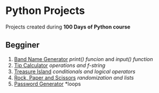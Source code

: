 # Python Projects

Projects created during **100 Days of Python course**

## Begginer

1. [Band Name Generator](https://github.com/nayara-silva/python_projects/blob/main/1.band_name_generator.py)
*print() funcion* and *input() function*
2. [Tip Calculator](https://github.com/nayara-silva/python_projects/blob/main/2.tip_calculator.py)
*operations and f-string*
3. [Treasure Island](https://github.com/nayara-silva/python_projects/blob/main/3.treasure_island.py)
*conditionals and logical operators*
4. [Rock, Paper and Scissors](https://github.com/nayara-silva/python_projects/blob/main/4.rock_paper_scissors.py)
*randomization and lists*
5. [Password Generator](https://github.com/nayara-silva/python_projects/blob/main/5.password_generator.py)
*loops

